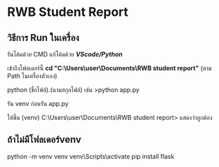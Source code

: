 # RWB Student Report

## วิธีการ Run ในเครื่อง

รันโค้ดด้วย CMD 
แก้โค้ดด้วย ***VScode/Python***

เข้าถึงโฟลเดอร์นี้ 
**cd "C:\Users\user\Documents\RWB student report"** (ตาม Path ในเครื่องตัวเอง)

python (ชื่อไฟล์).(นามสกุลไฟล์) เช่น >python app.py

รัน venv ก่อนรัน app.py 
	
ให้ขึ้น (venv) C:\Users\user\Documents\RWB student report> แสดงว่าถูกต้อง

## ถ้าไม่มีโฟลเดอร์venv
python -m venv venv
venv\Scripts\activate
pip install flask
